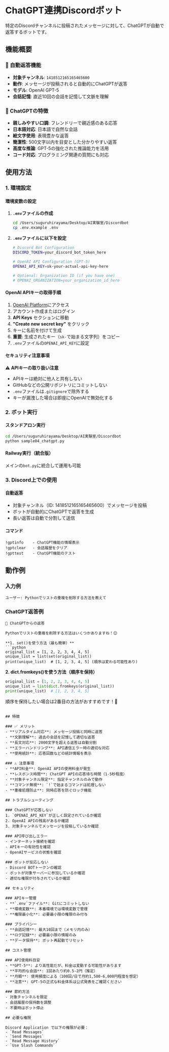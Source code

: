 # ChatGPT連携Discordボット

特定のDiscordチャンネルに投稿されたメッセージに対して、ChatGPTが自動で返答するボットです。

## 機能概要

### 🤖 自動返答機能
- **対象チャンネル**: `1418512165165465600`
- **動作**: メッセージが投稿されると自動的にChatGPTが返答
- **モデル**: OpenAI GPT-5
- **会話記憶**: 直近10回の会話を記憶して文脈を理解

### 💬 ChatGPTの特徴
- **親しみやすい口調**: フレンドリーで親近感のある応答
- **日本語対応**: 日本語で自然な会話
- **絵文字使用**: 表現豊かな返答
- **簡潔性**: 500文字以内を目安とした分かりやすい返答
- **高度な推論**: GPT-5の強化された推論能力を活用
- **コード対応**: プログラミング関連の質問にも対応

## 使用方法

### 1. 環境設定

#### 環境変数の設定
1. **`.env`ファイルの作成**
   ```bash
   cd /Users/suguruhirayama/Desktop/AI実験室/Discordbot
   cp .env.example .env
   ```

2. **`.env`ファイルに以下を設定**
   ```bash
   # Discord Bot Configuration
   DISCORD_TOKEN=your_discord_bot_token_here
   
   # OpenAI API Configuration (GPT-5)
   OPENAI_API_KEY=sk-your-actual-api-key-here
   
   # Optional: Organization ID (if you have one)
   # OPENAI_ORGANIZATION=your_organization_id_here
   ```

#### OpenAI APIキーの取得手順
1. [OpenAI Platform](https://platform.openai.com/)にアクセス
2. アカウント作成またはログイン
3. **API Keys** セクションに移動
4. **"Create new secret key"** をクリック
5. キーに名前を付けて生成
6. **重要**: 生成されたキー（`sk-`で始まる文字列）をコピー
7. `.env`ファイルの`OPENAI_API_KEY`に設定

#### セキュリティ注意事項
⚠️ **APIキーの取り扱い注意**
- APIキーは絶対に他人と共有しない
- GitHubなどの公開リポジトリにコミットしない
- `.env`ファイルは`.gitignore`で除外する
- キーが漏洩した場合は即座にOpenAIで無効化する

### 2. ボット実行

#### スタンドアロン実行
```bash
cd /Users/suguruhirayama/Desktop/AI実験室/Discordbot
python sample04_chatgpt.py
```

#### Railway実行（統合版）
メインの`bot.py`に統合して運用も可能

### 3. Discord上での使用

#### 自動返答
- 対象チャンネル（ID: 1418512165165465600）でメッセージを投稿
- ボットが自動的にChatGPTで返答を生成
- 長い返答は自動で分割して送信

#### コマンド
```
!gptinfo    - ChatGPT機能の情報表示
!gptclear   - 会話履歴をクリア
!gpttest    - ChatGPT機能のテスト
```

## 動作例

### 入力例
```
ユーザー: Pythonでリストの重複を削除する方法を教えて
```

### ChatGPT返答例
```
🤖 ChatGPTからの返答

Pythonでリストの重複を削除する方法はいくつかありますね！😊

**1. set()を使う方法（最も簡単）**
```python
original_list = [1, 2, 2, 3, 4, 4, 5]
unique_list = list(set(original_list))
print(unique_list)  # [1, 2, 3, 4, 5] (順序は変わる可能性あり)
```

**2. dict.fromkeys()を使う方法（順序を保持）**
```python
original_list = [1, 2, 2, 3, 4, 4, 5]
unique_list = list(dict.fromkeys(original_list))
print(unique_list)  # [1, 2, 3, 4, 5]
```

順序を保持したい場合は2番目の方法がおすすめです！🎯
```

## 特徴

### ✅ メリット
- **リアルタイム対応**: メッセージ投稿と同時に返答
- **文脈理解**: 過去の会話を記憶して適切な返答
- **長文対応**: 2000文字を超える返答は自動分割
- **エラーハンドリング**: API通信エラー時の適切な対応
- **使用統計**: 応答回数などの統計情報を表示

### ⚠️ 注意事項
- **API料金**: OpenAI APIの使用料金が発生
- **レスポンス時間**: ChatGPT APIの応答待ち時間（1-5秒程度）
- **対象チャンネル限定**: 指定チャンネルのみで動作
- **コマンド無視**: `!`で始まるコマンドは処理しない
- **重複処理防止**: 同時応答を防ぐロック機能

## トラブルシューティング

### ChatGPTが応答しない
1. `OPENAI_API_KEY`が正しく設定されているか確認
2. OpenAI APIの残高があるか確認
3. 対象チャンネルでメッセージを投稿しているか確認

### API呼び出しエラー
- インターネット接続を確認
- APIキーの有効性を確認
- OpenAIサービスの状態を確認

### ボットが反応しない
- Discord BOTトークンの確認
- ボットが対象サーバーに参加しているか確認
- 適切な権限が付与されているか確認

## セキュリティ

### APIキー管理
- **`.env`ファイル**: Gitにコミットしない
- **環境変数**: 本番環境では環境変数で管理
- **権限最小化**: 必要最小限の権限のみ付与

### プライバシー
- **会話記憶**: 最大10回まで（メモリ内のみ）
- **ログ記録**: 必要最小限の情報のみ
- **データ保持**: ボット再起動でリセット

## コスト管理

### API使用料目安
- **GPT-5**: より高性能だが、料金は変動する可能性があります
- **平均的な会話**: 1回あたり約0.5-2円（推定）
- **月額**: 使用頻度による（100回/日で月約1,500-6,000円程度を想定）
- **注意**: GPT-5の正式な料金体系は公式発表をご確認ください

### 節約方法
- 対象チャンネルを限定
- 会話履歴の保持数を調整
- 不要時はボット停止

## 必要な権限

Discord Application で以下の権限が必要：
- `Read Messages`
- `Send Messages`
- `Read Message History`
- `Use Slash Commands`